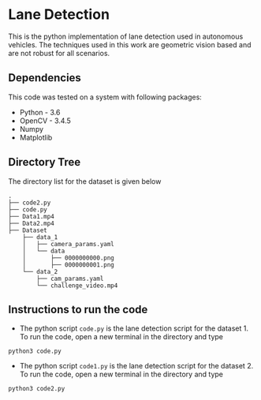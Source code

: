# Lane Detection

This is the python implementation of lane detection used in autonomous vehicles. The techniques used in this work are geometric vision based and are not robust for all scenarios.

## Dependencies
This code was tested on a system with following packages:

- Python - 3.6
- OpenCV - 3.4.5
- Numpy
- Matplotlib

## Directory Tree
The directory list for the dataset is given below

```
.
├── code2.py
├── code.py
├── Data1.mp4
├── Data2.mp4
├── Dataset
    ├── data_1
    │   ├── camera_params.yaml
    │   └── data
    │       ├── 0000000000.png
    │       ├── 0000000001.png
    └── data_2
        ├── cam_params.yaml
        └── challenge_video.mp4

```
## Instructions to run the code

- The python script `code.py` is the lane detection script for the dataset 1. To run the code, open a new terminal in the directory and type
```
python3 code.py
```
- The python script `code1.py` is the lane detection script for the dataset 2. To run the code, open a new terminal in the directory and type
```
python3 code2.py
```
